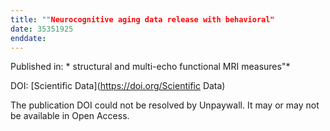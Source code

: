 ```yaml
---
title: ""Neurocognitive aging data release with behavioral"
date: 35351925
enddate:
---
```


Published in: * structural and multi-echo functional MRI measures"*

DOI: [Scientific Data](https://doi.org/Scientific Data)

The publication DOI could not be resolved by Unpaywall. It may or may not be available in Open Access.


